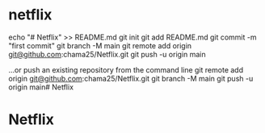# netflix
echo "# Netflix" >> README.md
git init
git add README.md
git commit -m "first commit"
git branch -M main
git remote add origin git@github.com:chama25/Netflix.git
git push -u origin main



…or push an existing repository from the command line
git remote add origin git@github.com:chama25/Netflix.git
git branch -M main
git push -u origin main# Netflix
# Netflix
